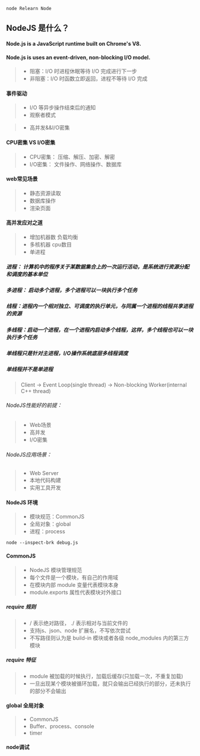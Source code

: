 `node Relearn Node`

## NodeJS 是什么？
#### Node.js is a JavaScript runtime built on Chrome's V8.
#### Node.js is uses an event-driven, non-blocking I/O model.
 
> * 阻塞：I/O 时进程休眠等待 I/O 完成进行下一步
> * 非阻塞：I/O 时函数立即返回，进程不等待 I/O 完成

#### 事件驱动

> * I/O 等异步操作结束后的通知
> * 观察者模式

> + 高并发&&I/O密集

#### CPU密集  VS  I/O密集

> * CPU密集： 压缩、解压、加密、解密
> * I/O密集： 文件操作、网络操作、数据库

#### web常见场景

> * 静态资源读取
> * 数据库操作
> * 渲染页面

#### 高并发应对之道

> * 增加机器数 负载均衡
> * 多核机器  cpu数目
> * 单进程

##### 进程： 计算机中的程序关于某数据集合上的一次运行活动，是系统进行资源分配和调度的基本单位
##### 多进程： 启动多个进程，多个进程可以一块执行多个任务
##### 线程：进程内一个相对独立、可调度的执行单元，与同属一个进程的线程共享进程的资源
##### 多线程：启动一个进程，在一个进程内启动多个线程，这样，多个线程也可以一块执行多个任务
##### 单线程只是针对主进程，I/O操作系统底层多线程调度
##### 单线程并不是单进程

> Client → Event Loop(single thread) → Non-blocking Worker(internal C++ thread)

###### NodeJS性能好的前提：
> * Web场景
> * 高并发 
> * I/O密集

###### NodeJS应用场景：
> * Web Server
> * 本地代码构建
> * 实用工具开发

#### NodeJS 环境
> * 模块规范：CommonJS
> * 全局对象：global
> * 进程：process

`node --inspect-brk debug.js`

#### CommonJS 
> * NodeJS 模块管理规范
> * 每个文件是一个模块，有自己的作用域
> * 在模块内部 module 变量代表模块本身
> * module.exports 属性代表模块对外接口

##### require 规则
> * / 表示绝对路径， ./ 表示相对与当前文件的
> * 支持js、json、node 扩展名，不写依次尝试
> * 不写路径则认为是 build-in 模块或者各级 node_modules 内的第三方模块
##### require 特征
> * module 被加载的时候执行，加载后缓存(只加载一次，不重复加载)
> * 一旦出现某个模块被循环加载，就只会输出已经执行的部分，还未执行的部分不会输出

#### global 全局对象
> * CommonJS
> * Buffer、process、console
> * timer

#### node调试







